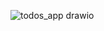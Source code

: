 ![todos_app drawio](https://github.com/user-attachments/assets/4418b910-998b-4418-bd1e-23fcc7c8a7fe)
